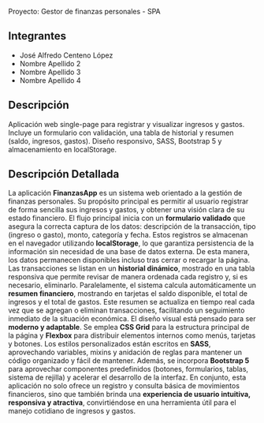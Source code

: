 Proyecto: Gestor de finanzas personales - SPA

## Integrantes
- José Alfredo Centeno López
- Nombre Apellido 2
- Nombre Apellido 3
- Nombre Apellido 4

## Descripción
Aplicación web single-page para registrar y visualizar ingresos y gastos. 
Incluye un formulario con validación, una tabla de historial y resumen (saldo, ingresos, gastos). 
Diseño responsivo, SASS, Bootstrap 5 y almacenamiento en localStorage.
## Descripción Detallada
La aplicación **FinanzasApp** es un sistema web orientado a la gestión de finanzas personales. Su propósito principal es permitir al usuario registrar de forma sencilla sus ingresos y gastos, y obtener una visión clara de su estado financiero.
El flujo principal inicia con un **formulario validado** que asegura la correcta captura de los datos: descripción de la transacción, tipo (ingreso o gasto), monto, categoría y fecha. Estos registros se almacenan en el navegador utilizando **localStorage**, lo que garantiza persistencia de la información sin necesidad de una base de datos externa. De esta manera, los datos permanecen disponibles incluso tras cerrar o recargar la página.
Las transacciones se listan en un **historial dinámico**, mostrado en una tabla responsiva que permite revisar de manera ordenada cada registro y, si es necesario, eliminarlo. Paralelamente, el sistema calcula automáticamente un **resumen financiero**, mostrando en tarjetas el saldo disponible, el total de ingresos y el total de gastos. Este resumen se actualiza en tiempo real cada vez que se agregan o eliminan transacciones, facilitando un seguimiento inmediato de la situación económica.
El diseño visual está pensado para ser **moderno y adaptable**. Se emplea **CSS Grid** para la estructura principal de la página y **Flexbox** para distribuir elementos internos como menús, tarjetas y botones. Los estilos personalizados están escritos en **SASS**, aprovechando variables, mixins y anidación de reglas para mantener un código organizado y fácil de mantener. Además, se incorpora **Bootstrap 5** para aprovechar componentes predefinidos (botones, formularios, tablas, sistema de rejilla) y acelerar el desarrollo de la interfaz.
En conjunto, esta aplicación no solo ofrece un registro y consulta básica de movimientos financieros, sino que también brinda una **experiencia de usuario intuitiva, responsiva y atractiva**, convirtiéndose en una herramienta útil para el manejo cotidiano de ingresos y gastos.
